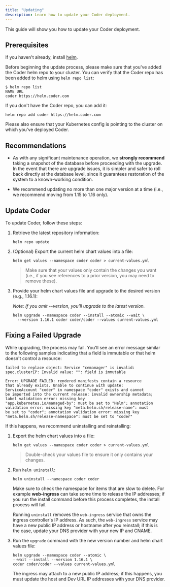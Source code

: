 ```yaml
---
title: "Updating"
description: Learn how to update your Coder deployment.
---
```


This guide will show you how to update your Coder deployment.

## Prerequisites

If you haven't already, install [helm](https://helm.sh/docs/intro/install/).

Before beginning the update process, please make sure that you've added the
Coder helm repo to your cluster. You can verify that the Coder repo has been
added to helm using `helm repo list`:

```console
$ helm repo list
NAME URL
coder https://helm.coder.com
```

If you don't have the Coder repo, you can add it:

```console
helm repo add coder https://helm.coder.com
```

Please also ensure that your Kubernetes config is pointing to the cluster on
which you've deployed Coder.

## Recommendations

- As with any significant maintenance operation, we **strongly recommend**
  taking a snapshot of the database before proceeding with the upgrade. In the
  event that there are upgrade issues, it is simpler and safer to roll
  back directly at the database level, since it guarantees restoration of the
  system to a known-working condition.

- We recommend updating no more than one major version at a time (i.e., we
  recommend moving from 1.15 to 1.16 only).

## Update Coder

To update Coder, follow these steps:

1. Retrieve the latest repository information:

    ```console
    helm repo update
    ```

1. (Optional) Export the current helm chart values into a file:

    ```console
    helm get values --namespace coder coder > current-values.yml
    ```

    > Make sure that your values only contain the changes you want (i.e., if you
    > see references to a prior version, you may need to remove these).

1. Provide your helm chart values file and upgrade to the desired version (e.g.,
   1.16.1):

    *Note: If you omit --version, you'll upgrade to the latest version.*

    ```console
    helm upgrade --namespace coder --install --atomic --wait \
      --version 1.16.1 coder coder/coder --values current-values.yml
    ```

## Fixing a Failed Upgrade

While upgrading, the process may fail. You'll see an error message similar to
the following samples indicating that a field is immutable or that helm doesn't
control a resource:

```text
failed to replace object: Service "cemanager" is invalid: 
spec.clusterIP: Invalid value: "": field is immutable
```

```text
Error: UPGRADE FAILED: rendered manifests contain a resource
that already exists. Unable to continue with update:
ServiceAccount "coder" in namespace "coder" exists and cannot
be imported into the current release: invalid ownership metadata;
label validation error: missing key
"app.kubernetes.io/managed-by": must be set to "Helm"; annotation
validation error: missing key "meta.helm.sh/release-name": must
be set to "coder"; annotation validation error: missing key
"meta.helm.sh/release-namespace": must be set to "coder"
```

If this happens, we recommend uninstalling and reinstalling:

1. Export the helm chart values into a file:

    ```console
    helm get values --namespace coder coder > current-values.yml
    ```

    > Double-check your values file to ensure it only contains your changes.  

1. Run `helm uninstall`:

    ```console
    helm uninstall --namespace coder coder
    ```

    Make sure to check the namespace for items that are slow to delete. For
    example **web-ingress** can take some time to release the IP addresses; if
    you run the install command before this process completes, the install
    process will fail.

    Running `uninstall` removes the `web-ingress` service that owns the ingress
    controller's IP address. As such, the `web-ingress` service may have a new
    public IP address or hostname after you reinstall; if this is the case,
    update your DNS provider with your new IP and CNAME.

1. Run the `upgrade` command with the new version number and helm chart values
   file:

    ```console
    helm upgrade --namespace coder --atomic \
    --wait --install --version 1.16.1 \
    coder coder/coder --values current-values.yml
    ```

    The ingress may attach to a new public IP address; if this happens, you must
    update the host and Dev URL IP addresses with your DNS provider.
